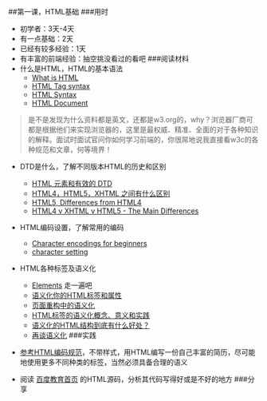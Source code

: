 ##第一课，HTML基础
###用时
* 初学者：3天-4天
* 有一点基础：2天
* 已经有较多经验：1天
* 有丰富的前端经验：抽空挑没看过的看吧
###阅读材料
* 什么是HTML，HTML的基本语法
	* [What is HTML](http://www.w3.org/community/webed/wiki/HTML/Training/What_is_HTML%3F)
	* [HTML Tag syntax](http://www.w3.org/community/webed/wiki/HTML/Training/Tag_syntax)
	* [HTML Syntax](http://www.w3.org/TR/html-markup/syntax.html#syntax)
	* [HTML Document](http://www.w3.org/community/webed/wiki/HTML/Training/HTML_Document)

> 是不是发现为什么资料都是英文，还都是w3.org的，why？浏览器厂商可都是根据他们来实现浏览器的，这里是最权威、精准、全面的对于各种知识的解释。面试时面试官问你如何学习前端的，你很屌地说我直接看w3c的各种规范和文章，何等境界！

* DTD是什么，了解不同版本HTML的历史和区别
	* [HTML 元素和有效的 DTD](http://www.w3school.com.cn/tags/html_ref_dtd.asp)
	* [HTML4，HTML5，XHTML 之间有什么区别](http://www.zhihu.com/question/19818208)
	* [HTML5, Differences from HTML4](http://www.w3.org/TR/html5-diff/)
	* [HTML4 v XHTML v HTML5 - The Main Differences](http://www.siliconbeachtraining.co.uk/blog/html4-v-html5-v-xhtml-differences)

* HTML编码设置，了解常用的编码
	* [Character encodings for beginners](http://www.w3.org/International/questions/qa-what-is-encoding)
	* [character setting](http://www.w3.org/community/webed/wiki/HTML/Training/Metadata)
* HTML各种标签及语义化
	* [Elements](http://www.w3.org/community/webed/wiki/HTML/Elements) 走一遍吧
	* [语义化你的HTML标签和属性](http://www.blueidea.com/tech/site/2006/3771.asp)
	* [页面重构中的语义化](http://www.cssforest.org/blog/index.php?id=139)
	* [HTML标签的语义化概念、意义和实践](http://www.5icool.org/a/201006/537.html)
	* [语义化的HTML结构到底有什么好处？](http://www.css88.com/archives/1668)
	* [再谈语义化](http://ued.ctrip.com/blog/?p=2735)
###实践
* [参考HTML编码规范](https://github.com/ecomfe/spec/blob/master/html-and-css-code-style.md)，不带样式，用HTML编写一份自己丰富的简历，尽可能地使用更多不同种类的标签，当然必须具备合理的语义
* 阅读 [百度教育首页](http://jiaoyu.baidu.com/mp/index) 的HTML源码，分析其代码写得好或是不好的地方
###分享